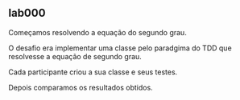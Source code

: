 lab000
------

Começamos resolvendo a equação do segundo grau.

O desafio era implementar uma classe pelo paradgima do TDD
que resolvesse a equação de segundo grau.

Cada participante criou a sua classe e seus testes.

Depois comparamos os resultados obtidos.
